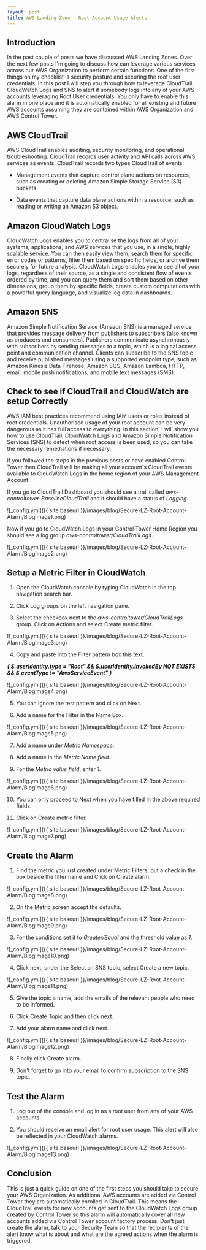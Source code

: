 ```yaml
---
layout: post
title: AWS Landing Zone - Root Account Usage Alerts
---
```


## Introduction ##

In the past couple of posts we have discussed AWS Landing Zones. Over the next few posts I'm going to discuss how can leverage various services across our AWS Organization to perform certain functions. One of the first things on my checklist is security posture and securing the root user credentials. In this post I will step you through how to leverage CloudTrail, CloudWatch Logs and SNS to alert if somebody logs into any of your AWS accounts leveraging Root User credentials. You only have to enable this alarm in one place and it is automatically enabled for all existing and future AWS accounts assuming they are contained within AWS Organization and  AWS Control Tower.


## AWS CloudTrail ##

AWS CloudTrail enables auditing, security monitoring, and operational troubleshooting. CloudTrail records user activity and API calls across AWS services as events. CloudTrail records two types CloudTrail of events:

- Management events that capture control plane actions on resources, such as creating or deleting Amazon Simple Storage Service (S3) buckets.

- Data events that capture data plane actions within a resource, such as reading or writing an Amazon S3 object.

## Amazon CloudWatch Logs ##

CloudWatch Logs enables you to centralise the logs from all of your systems, applications, and AWS services that you use, in a single, highly scalable service. You can then easily view them, search them for specific error codes or patterns, filter them based on specific fields, or archive them securely for future analysis. CloudWatch Logs enables you to see all of your logs, regardless of their source, as a single and consistent flow of events ordered by time, and you can query them and sort them based on other dimensions, group them by specific fields, create custom computations with a powerful query language, and visualize log data in dashboards.

## Amazon SNS ##

Amazon Simple Notification Service (Amazon SNS) is a managed service that provides message delivery from publishers to subscribers (also known as producers and consumers). Publishers communicate asynchronously with subscribers by sending messages to a topic, which is a logical access point and communication channel. Clients can subscribe to the SNS topic and receive published messages using a supported endpoint type, such as Amazon Kinesis Data Firehose, Amazon SQS, Amazon Lambda, HTTP, email, mobile push notifications, and mobile text messages (SMS).

## Check to see if CloudTrail and CloudWatch are setup Correctly ##

AWS IAM best practices recommend using IAM users or roles instead of root credentials. Unauthorised usage of your root account can be very dangerous as it has full access to everything. In this section, I will show you how to use CloudTrail, CloudWatch Logs and Amazon Simple Notification Services (SNS) to detect when root access is been used, so you can take the necessary remediations if necessary.

If you followed the steps in the previous posts or have enabled Control Tower then CloudTrail will be making all your account's CloudTrail events available to CloudWatch Logs in the home region of your AWS Management Account.

If you go to CloudTrail Dashboard you should see a trail called *aws-controltower-BaselineCloudTrail* and it should have a status of *Logging*.

![_config.yml]({{ site.baseurl }}/images/blog/Secure-LZ-Root-Account-Alarm/BlogImage1.png)

Now if you go to CloudWatch Logs in your Control Tower Home Region you should see a log group *aws-controltower/CloudTrailLogs*.

![_config.yml]({{ site.baseurl }}/images/blog/Secure-LZ-Root-Account-Alarm/BlogImage2.png)

## Setup a Metric Filter in CloudWatch ##

1. Open the CloudWatch console by typing CloudWatch in the top navigation search bar.

2. Click Log groups on the left navigation pane.

3. Select the checkbox next to the *aws-controltower/CloudTrailLogs* group. Click on Actions and select Create metric filter.

![_config.yml]({{ site.baseurl }}/images/blog/Secure-LZ-Root-Account-Alarm/BlogImage3.png)

4. Copy and paste into the Filter pattern box this text.

**_{ $.userIdentity.type = "Root" && $.userIdentity.invokedBy NOT EXISTS && $.eventType != "AwsServiceEvent" }_**

![_config.yml]({{ site.baseurl }}/images/blog/Secure-LZ-Root-Account-Alarm/BlogImage4.png)

5. You can ignore the test pattern and click on Next.

6. Add a name for the Filter in the Name Box.

![_config.yml]({{ site.baseurl }}/images/blog/Secure-LZ-Root-Account-Alarm/BlogImage5.png)

7. Add a name under *Metric Namespace*.

8. Add a name in the *Metric Name field*.

9. For the *Metric value field*, enter *1*.

![_config.yml]({{ site.baseurl }}/images/blog/Secure-LZ-Root-Account-Alarm/BlogImage6.png)

10. You can only proceed to Next when you have filled in the above required fields.

11. Click on Create metric filter.

![_config.yml]({{ site.baseurl }}/images/blog/Secure-LZ-Root-Account-Alarm/BlogImage7.png)

## Create the Alarm ##

1. Find the metric you just created under Metric Filters, put a check in the box beside the filter name and Click on Create alarm.

![_config.yml]({{ site.baseurl }}/images/blog/Secure-LZ-Root-Account-Alarm/BlogImage8.png)

2. On the Metric screen accept the defaults.

![_config.yml]({{ site.baseurl }}/images/blog/Secure-LZ-Root-Account-Alarm/BlogImage9.png)

3. For the conditions set it to *Greater/Equal* and the threshold value as *1*.

![_config.yml]({{ site.baseurl }}/images/blog/Secure-LZ-Root-Account-Alarm/BlogImage10.png)

4. Click next, under the Select an SNS topic, select Create a new topic.

![_config.yml]({{ site.baseurl }}/images/blog/Secure-LZ-Root-Account-Alarm/BlogImage11.png)

5. Give the topic a name, add the emails of the relevant people who need to be informed.

6. Click Create Topic and then click next.

7. Add your alarm name and click next.

![_config.yml]({{ site.baseurl }}/images/blog/Secure-LZ-Root-Account-Alarm/BlogImage12.png)

8. Finally click Create alarm.

9. Don't forget to go into your email to confirm subscription to the SNS topic.

## Test the Alarm ##

1. Log out of the console and log in as a root user from any of your AWS accounts.

2. You should receive an email alert for root user usage. This alert will also be reflected in your CloudWatch alarms.

![_config.yml]({{ site.baseurl }}/images/blog/Secure-LZ-Root-Account-Alarm/BlogImage13.png)

## Conclusion ##

This is just a quick guide on one of the first steps you should take to secure your AWS Organization. As additional AWS accounts are added via Control Tower they are automatically enrolled in CloudTrail. This means the CloudTrail events for new accounts get sent to the CloudWatch Logs group created by Control Tower so this alarm will automatically cover all new accounts added via Control Tower account factory process. Don't just create the alarm, talk to your Security Team so that the recipients of the alert know what is about and what are the agreed actions when the alarm is triggered.
